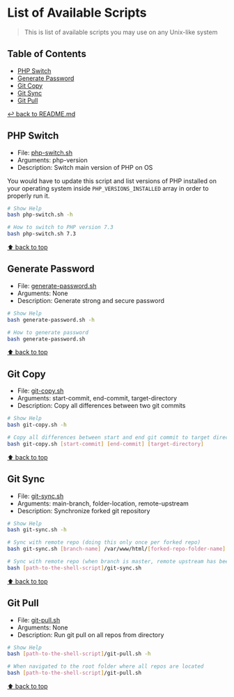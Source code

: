 # List of Available Scripts
> This is list of available scripts you may use on any Unix-like system

## Table of Contents

* [PHP Switch](#php-switch)
* [Generate Password](#generate-password)
* [Git Copy](#git-copy)
* [Git Sync](#git-sync)
* [Git Pull](#git-pull)

[↩ back to README.md](../README.md#shell-scripts)

## PHP Switch

* File: [php-switch.sh](php-switch.sh)
* Arguments: php-version
* Description: Switch main version of PHP on OS

You would have to update this script and list versions of PHP installed on your operating system inside `PHP_VERSIONS_INSTALLED` array in order to properly run it.

```bash
# Show Help
bash php-switch.sh -h

# How to switch to PHP version 7.3
bash php-switch.sh 7.3
```

[⬆ back to top](#table-of-contents)

## Generate Password

* File: [generate-password.sh](generate-password.sh)
* Arguments: None
* Description: Generate strong and secure password

```bash
# Show Help
bash generate-password.sh -h

# How to generate password
bash generate-password.sh
```

[⬆ back to top](#table-of-contents)

## Git Copy

* File: [git-copy.sh](git-copy.sh)
* Arguments: start-commit, end-commit, target-directory
* Description: Copy all differences between two git commits

```bash
# Show Help
bash git-copy.sh -h

# Copy all differences between start and end git commit to target directory
bash git-copy.sh [start-commit] [end-commit] [target-directory]
```

[⬆ back to top](#table-of-contents)

## Git Sync

* File: [git-sync.sh](git-sync.sh)
* Arguments: main-branch, folder-location, remote-upstream
* Description: Synchronize forked git repository

```bash
# Show Help
bash git-sync.sh -h

# Sync with remote repo (doing this only once per forked repo)
bash git-sync.sh [branch-name] /var/www/html/[forked-repo-folder-name] https://github.com/[username]/[repo-name]

# Sync with remote repo (when branch is master, remote upstream has been added and current directory chosen)
bash [path-to-the-shell-script]/git-sync.sh
```

[⬆ back to top](#table-of-contents)

## Git Pull

* File: [git-pull.sh](git-pull.sh)
* Arguments: None
* Description: Run git pull on all repos from directory

```bash
# Show Help
bash [path-to-the-shell-script]/git-pull.sh -h

# When navigated to the root folder where all repos are located
bash [path-to-the-shell-script]/git-pull.sh
```

[⬆ back to top](#table-of-contents)
